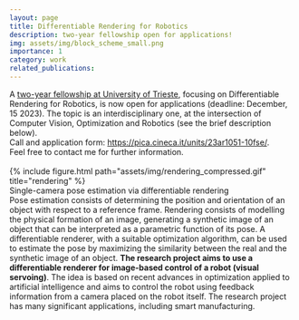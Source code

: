 ```yaml
---
layout: page
title: Differentiable Rendering for Robotics
description: two-year fellowship open for applications!
img: assets/img/block_scheme_small.png
importance: 1
category: work
related_publications: 
---
```

<div>
A <a href="https://pica.cineca.it/units/23ar1051-10fse/">two-year fellowship at University of Trieste</a>, focusing on Differentiable Rendering for Robotics, is now open for applications (deadline: December, 15 2023). The topic is an interdisciplinary one, at the intersection of Computer Vision, Optimization and Robotics (see the brief description below).<br>
Call and application form: 
<a href="https://pica.cineca.it/units/23ar1051-10fse/">https://pica.cineca.it/units/23ar1051-10fse/</a>.
<br>
Feel free to contact me for further information.
</div>
<br>
<div class="row">
    <div class="col-sm mt-3 mt-md-0">
        {% include figure.html path="assets/img/rendering_compressed.gif" title="rendering" %}
    </div>
</div>
<div class="caption">
    Single-camera pose estimation via differentiable rendering
</div>

<div>
Pose estimation consists of determining the position and orientation of an object with respect to a reference frame. Rendering consists of modelling the physical formation of an image, generating a synthetic image of an object that can be interpreted as a parametric function of its pose. A differentiable renderer, with a suitable optimization algorithm, can be used to estimate the pose by maximizing the similarity between the real and the synthetic image of an object. <strong>The research project aims to use a differentiable renderer for image-based control of a robot (visual servoing)</strong>. The idea is based on recent advances in optimization applied to artificial intelligence and aims to control the robot using feedback information from a camera placed on the robot itself. The research project has many significant applications, including smart manufacturing.
</div>
